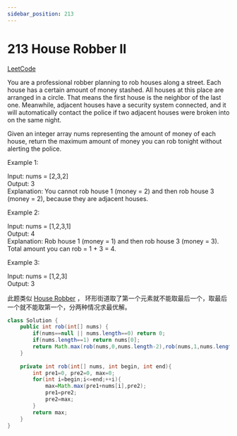 ```yaml
---
sidebar_position: 213
---
```


# 213 House Robber II

[LeetCode](https://leetcode.com/problems/house-robber-ii/)

You are a professional robber planning to rob houses along a street. Each house has a certain amount of money stashed. All houses at this place are arranged in a circle. That means the first house is the neighbor of the last one. Meanwhile, adjacent houses have a security system connected, and it will automatically contact the police if two adjacent houses were broken into on the same night.

Given an integer array nums representing the amount of money of each house, return the maximum amount of money you can rob tonight without alerting the police.

 

Example 1:

Input: nums = [2,3,2]  
Output: 3  
Explanation: You cannot rob house 1 (money = 2) and then rob house 3 (money = 2), because they are adjacent houses.  

Example 2:

Input: nums = [1,2,3,1]  
Output: 4  
Explanation: Rob house 1 (money = 1) and then rob house 3 (money = 3).  
Total amount you can rob = 1 + 3 = 4.  

Example 3:

Input: nums = [1,2,3]  
Output: 3

此题类似 [House Robber](198) ， 环形街道取了第一个元素就不能取最后一个，取最后一个就不能取第一个，分两种情况求最优解。

```java
class Solution {
    public int rob(int[] nums) {
        if(nums==null || nums.length==0) return 0;
        if(nums.length==1) return nums[0];
        return Math.max(rob(nums,0,nums.length-2),rob(nums,1,nums.length-1));
    }
    
    private int rob(int[] nums, int begin, int end){
        int pre1=0, pre2=0, max=0;
        for(int i=begin;i<=end;++i){
            max=Math.max(pre1+nums[i],pre2);
            pre1=pre2;
            pre2=max;
        }
        return max;
    }
}
```